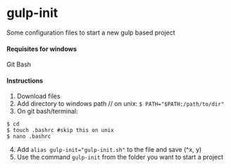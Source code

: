 # gulp-init
Some configuration files to start a new gulp based project

#### Requisites for windows
Git Bash

#### Instructions
1. Download files
2. Add directory to windows path // on unix: `$ PATH="$PATH:/path/to/dir"`
3. On git bash/terminal:
~~~
$ cd
$ touch .bashrc #skip this on unix
$ nano .bashrc
~~~
4. Add `alias gulp-init="gulp-init.sh"` to the file and save (^x, y)
5. Use the command `gulp-init` from the folder you want to start a project
